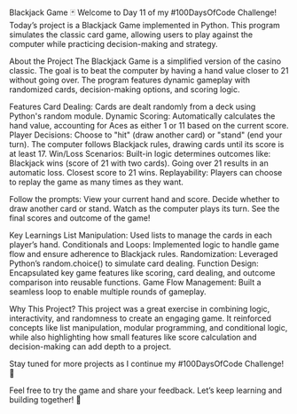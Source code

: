 Blackjack Game 🃏
Welcome to Day 11 of my #100DaysOfCode Challenge! Today’s project is a Blackjack Game implemented in Python. This program simulates the classic card game, allowing users to play against the computer while practicing decision-making and strategy.

About the Project
The Blackjack Game is a simplified version of the casino classic. The goal is to beat the computer by having a hand value closer to 21 without going over. The program features dynamic gameplay with randomized cards, decision-making options, and scoring logic.

Features
Card Dealing: Cards are dealt randomly from a deck using Python's random module.
Dynamic Scoring: Automatically calculates the hand value, accounting for Aces as either 1 or 11 based on the current score.
Player Decisions:
Choose to "hit" (draw another card) or "stand" (end your turn).
The computer follows Blackjack rules, drawing cards until its score is at least 17.
Win/Loss Scenarios: Built-in logic determines outcomes like:
Blackjack wins (score of 21 with two cards).
Going over 21 results in an automatic loss.
Closest score to 21 wins.
Replayability: Players can choose to replay the game as many times as they want.

Follow the prompts:
View your current hand and score.
Decide whether to draw another card or stand.
Watch as the computer plays its turn.
See the final scores and outcome of the game!

Key Learnings
List Manipulation: Used lists to manage the cards in each player’s hand.
Conditionals and Loops: Implemented logic to handle game flow and ensure adherence to Blackjack rules.
Randomization: Leveraged Python’s random.choice() to simulate card dealing.
Function Design: Encapsulated key game features like scoring, card dealing, and outcome comparison into reusable functions.
Game Flow Management: Built a seamless loop to enable multiple rounds of gameplay.

Why This Project?
This project was a great exercise in combining logic, interactivity, and randomness to create an engaging game. It reinforced concepts like list manipulation, modular programming, and conditional logic, while also highlighting how small features like score calculation and decision-making can add depth to a project.

Stay tuned for more projects as I continue my #100DaysOfCode Challenge! 🚀

Feel free to try the game and share your feedback. Let’s keep learning and building together! 🎯

